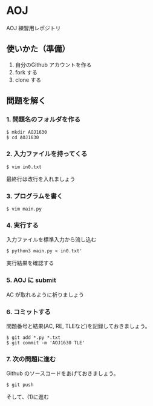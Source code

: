 # AOJ
AOJ 練習用レポジトリ

## 使いかた（準備）

1. 自分のGithub アカウントを作る
2. fork する
3. clone する

## 問題を解く

### 1. 問題名のフォルダを作る

```
$ mkdir AOJ1630
$ cd AOJ1630
```

### 2. 入力ファイルを持ってくる

```
$ vim in0.txt
```

最終行は改行を入れましょう

### 3. プログラムを書く

```
$ vim main.py
```

### 4. 実行する

入力ファイルを標準入力から流し込む

```
$ python3 main.py < in0.txt'
```

実行結果を確認する

### 5. AOJ に submit

AC が取れるように祈りましょう

### 6. コミットする

問題番号と結果(AC, RE, TLEなど)を記録しておきましょう。

```
$ git add *.py *.txt
$ git commit -m 'AOJ1630 TLE'
```

### 7. 次の問題に進む

Github のソースコードをあげておきましょう。

```
$ git push
```

そして、(1)に進む

